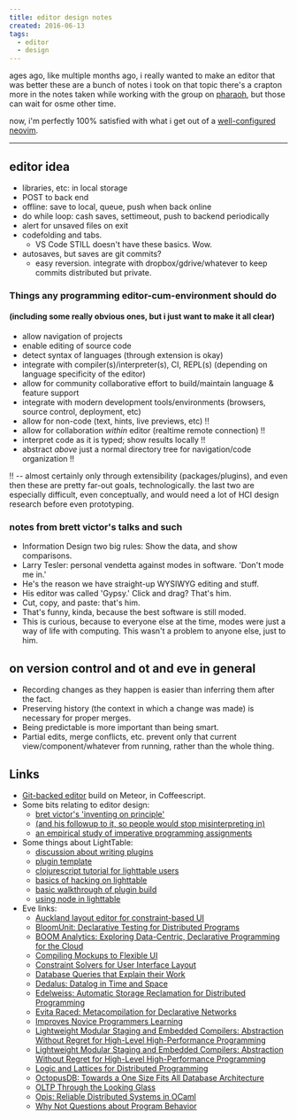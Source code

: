 ```yaml
---
title: editor design notes
created: 2016-06-13
tags:
  - editor
  - design
---
```


ages ago, like multiple months ago, i really wanted to make an editor that was better
these are a bunch of notes i took on that topic
there's a crapton more in the notes taken while working with the group on [pharaoh](http://pharaoh.js.org),
but those can wait for osme other time.

now, i'm perfectly 100% satisfied with what i get out of a
[well-configured](https://github.com/zacanger/z.git) [neovim](https://neovim.io).

--------

## editor idea

* libraries, etc: in local storage
* POST to back end
* offline: save to local, queue, push when back online
* do while loop: cash saves, settimeout, push to backend periodically
* alert for unsaved files on exit
* codefolding and tabs.
  * VS Code STILL doesn't have these basics. Wow.
* autosaves, but saves are git commits?
  * easy reversion. integrate with dropbox/gdrive/whatever to keep commits distributed but private.

### Things any programming editor-cum-environment should do
#### (including some really obvious ones, but i just want to make it all clear)

* allow navigation of projects
* enable editing of source code
* detect syntax of languages (through extension is okay)
* integrate with compiler(s)/interpreter(s), CI, REPL(s) (depending on language specificity of the editor)
* allow for community collaborative effort to build/maintain language & feature support
* integrate with modern development tools/environments (browsers, source control, deployment, etc)
* allow for non-code (text, hints, live previews, etc) !!
* allow for collaboration _within_ editor (realtime remote connection) !!
* interpret code as it is typed; show results locally !!
* abstract _above_ just a normal directory tree for navigation/code organization !!

!! -- almost certainly only through extensibility (packages/plugins), and even then these are pretty far-out goals,
technologically. the last two are especially difficult, even conceptually, and would need a lot of HCI design research
before even prototyping.

### notes from brett victor's talks and such
* Information Design two big rules: Show the data, and show comparisons.
* Larry Tesler: personal vendetta against modes in software. 'Don\'t mode me in.'
* He's the reason we have straight-up WYSIWYG editing and stuff.
* His editor was called 'Gypsy.' Click and drag? That's him.
* Cut, copy, and paste: that's him.
* That's funny, kinda, because the best software is still moded.
* This is curious, because to everyone else at the time, modes were just a way of life
  with computing. This wasn't a problem to anyone else, just to him.

## on version control and ot and eve in general
* Recording changes as they happen is easier than inferring them after the fact.
* Preserving history (the context in which a change was made) is necessary for proper merges.
* Being predictable is more important than being smart.
* Partial edits, merge conflicts, etc. prevent only that current view/component/whatever from running,
  rather than the whole thing.

## Links

* [Git-backed editor](https://github.com/jdleesmiller/jotgit) build on Meteor, in Coffeescript.
* Some bits relating to editor design:
  * [bret victor's 'inventing on principle'](https://vimeo.com/36579366)
  * [(and his followup to it, so people would stop misinterpreting in)](http://worrydream.com/LearnableProgramming/)
  * [an empirical study of imperative programming assignments](http://dl.acm.org/citation.cfm?id=2677279)
* Some things about LightTable:
  * [discussion about writing plugins](https://groups.google.com/forum/#!topic/light-table-discussion/T3DhzWhabok)
  * [plugin template](https://github.com/mdhaney/lt-plugin-template)
  * [clojurescript tutorial for lighttable users](https://github.com/swannodette/lt-cljs-tutorial)
  * [basics of hacking on lighttable](http://product.reverb.com/2014/05/10/getting-started-programming-light-table/)
  * [basic walkthrough of plugin build](https://github.com/LightTable/Declassifier)
  * [using node in lighttable](https://github.com/LightTable/LightTable/wiki/Creating-an-LT-Client-using-LTs'-bundled-Node)
* Eve links:
  * [Auckland layout editor for constraint-based UI](http://www.cse.yorku.ca/~wolfgang/papers/layoutALE.pdf)
  * [BloomUnit: Declarative Testing for Distributed Programs](http://db.cs.berkeley.edu/papers/dbtest12-bloom.pdf)
  * [BOOM Analytics: Exploring Data-Centric, Declarative Programming for the Cloud](http://db.cs.berkeley.edu/papers/eurosys10-boom.pdf)
  * [Compiling Mockups to Flexible UI](https://4d75d27f-a-62cb3a1a-s-sites.googlegroups.com/site/sinhnish/documents/fluidLayouts.pdf?attachauth=ANoY7crdYgssu75ccg3Gc6sSDm-dxh2rWHL5jLVh7LkNKtUgFpv2GDqK8AVzr1IJ53Dg6eM5StLasOQk-SDN4KWaCi-phlQK30GSum-hbWOzT5VVSiNRJ7U3F_FJ8pBMndIjR60O9bYSSzxu1TJmR6kX4dlEuCL16pituZTrEFj7BNnX-SRU3JajEKY4f9s_mYqR3uTF4GW5Jm2EkHgpEUfSZtCrUJOZVPO4NGg7nc59490937x_VW4%3D&attredirects=0)
  * [Constraint Solvers for User Interface Layout](http://arxiv.org/pdf/1401.1031v1.pdf)
  * [Database Queries that Explain their Work](http://arxiv.org/pdf/1408.1675.pdf)
  * [Dedalus: Datalog in Time and Space](http://db.cs.berkeley.edu/papers/datalog2011-dedalus.pdf)
  * [Edelweiss: Automatic Storage Reclamation for Distributed Programming](http://db.cs.berkeley.edu/papers/vldb14-edelweiss.pdf)
  * [Evita Raced: Metacompilation for Declarative Networks](http://p2.berkeley.intel-research.net/papers/EvitaRacedVLDB2008.pdf)
  * [Improves Novice Programmers Learning](http://faculty.washington.edu/ajko/papers/Lee2011Gidget.pdf)
  * [Lightweight Modular Staging and Embedded Compilers: Abstraction Without Regret for High-Level High-Performance Programming](http://infoscience.epfl.ch/record/180642/files/EPFL_TH5456.pdf)
  * [Lightweight Modular Staging and Embedded Compilers: Abstraction Without Regret for High-Level High-Performance Programming](http://lampwww.epfl.ch/~rompf/thesis_120716.pdf)
  * [Logic and Lattices for Distributed Programming](http://www.neilconway.org/docs/socc2012_bloom_lattices.pdf)
  * [OctopusDB: Towards a One Size Fits All Database Architecture](https://infosys.uni-saarland.de/publications/DJ11.pdf)
  * [OLTP Through the Looking Glass](http://db.cs.berkeley.edu/cs286/papers/lookingglass-sigmod2008.pdf)
  * [Opis: Reliable Distributed Systems in OCaml](http://icwww.epfl.ch/~kuncak/papers/DagandETAL08Opis.pdf)
  * [Why Not Questions about Program Behavior](http://repository.cmu.edu/cgi/viewcontent.cgi?article=1165&context=hcii)
